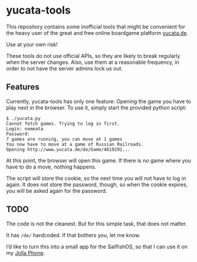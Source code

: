 yucata-tools
============

This repository contains some inofficial tools that might be convenient for the
heavy user of the great and free online boardgame platform [yucata.de].

Use at your own risk!

These tools do not use official APIs, so they are likely to break regularly
when the server changes. Also, use them at a reasonable frequency, in order to
not have the server admins lock us out.

Features
--------

Currently, yucata-tools has only one feature: Opening the game you have to play
next in the browser. To use it, simply start the provided python script:

    $ ./yucata.py
    Cannot fetch games. Trying to log in first.
    Login: nomeata
    Password: 
    7 games are running, you can move at 1 games
    You now have to move at a game of Russian Railroads.
    Opening http://www.yucata.de/de/Game/4619291...
    
At this point, the browser will open this game. If there is no game where you
have to do a move, nothing happens.

The script will store the cookie, so the next time you will not have to log in
again. It does not store the password, though, so when the cookie expires, you
will be asked again for the password.

TODO
----

The code is not the cleanest. But for this simple task, that does not matter.

It has `/de/` hardcoded. If that bothers you, let me know.

I’d like to turn this into a small app for the SailfishOS, so that I can use it
on my [Jolla Phone].

[yucata.de]: http://yucata.de/
[Jolla Phone]: http://jolla.com/
 
